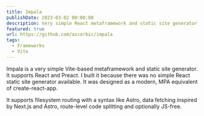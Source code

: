 ```yaml
---
title: Impala
publishDate: 2023-03-02 00:00:00
description: Very simple React metaframework and static site generator
featured: true
url: https://github.com/ascorbic/impala
tags:
  - Frameworks
  - Vite
---
```


Impala is a very simple Vite-based metaframework and static site generator. It
supports React and Preact. I built it because there was no simple React static
site generator available. It was designed as a modern, MPA equivalent of
create-react-app.

It supports filesystem routing with a syntax like Astro, data fetching inspired
by Next.js and Astro, route-level code splitting and optionally JS-free.
